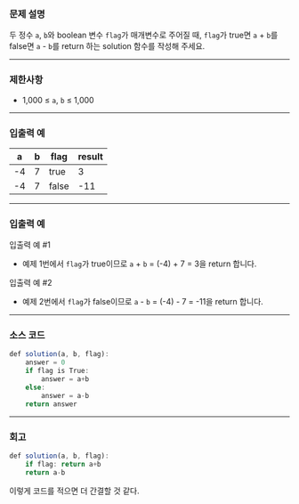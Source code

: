 ### **문제 설명**

두 정수 `a`, `b`와 boolean 변수 `flag`가 매개변수로 주어질 때, `flag`가 true면 `a` + `b`를 false면 `a` - `b`를 return 하는 solution 함수를 작성해 주세요.

---

### 제한사항

- 1,000 ≤ `a`, `b` ≤ 1,000

---

### 입출력 예

| a | b | flag | result |
| --- | --- | --- | --- |
| -4 | 7 | true | 3 |
| -4 | 7 | false | -11 |

---

### 입출력 예

입출력 예 #1

- 예제 1번에서 `flag`가 true이므로 `a` + `b` = (-4) + 7 = 3을 return 합니다.

입출력 예 #2

- 예제 2번에서 `flag`가 false이므로 `a` - `b` = (-4) - 7 = -11을 return 합니다.

---

### 소스 코드

```jsx
def solution(a, b, flag):
    answer = 0
    if flag is True:
        answer = a+b
    else:
        answer = a-b
    return answer
```

---

### 회고

```jsx
def solution(a, b, flag):
    if flag: return a+b
    return a-b
```

이렇게 코드를 적으면 더 간결할 것 같다.